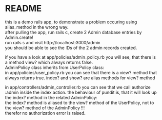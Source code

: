 # README

this is a demo rails app, to demonstrate a problem occuring using alias_method in the wrong way.  
after pulling the app, run rails c, create 2 Admin database entries by Admin.create!  
run rails s and visit http://localhost:3000/admin  
you should be able to see the IDs of the 2 admin records created.  

if you have a look at app/policies/admin_policy.rb you will see, that there is a method view? which always returns false.  
AdminPolicy class inherits from UserPolicy class:  
in app/policies/user_policy.rb you can see that there is a view? method that always returns true. index? and show? are alias methods for view? method  
  
in app/controllers/admin_controller.rb you can see that we call authorize :admin inside the index action. the behaviour of pundit is, that it will look up the index? method in the related AdminPolicy:  
the index? method is aliased to the view? method of the UserPolicy, not to the view? method of the AdminPolicy !!!  
therefor no authorization error is raised.  